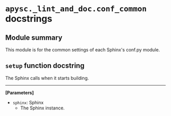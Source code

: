 # `apysc._lint_and_doc.conf_common` docstrings

## Module summary

This module is for the common settings of each Sphinx's conf.py module.

## `setup` function docstring

The Sphinx calls when it starts building.<hr>

**[Parameters]**

- `sphinx`: Sphinx
  - The Sphinx instance.